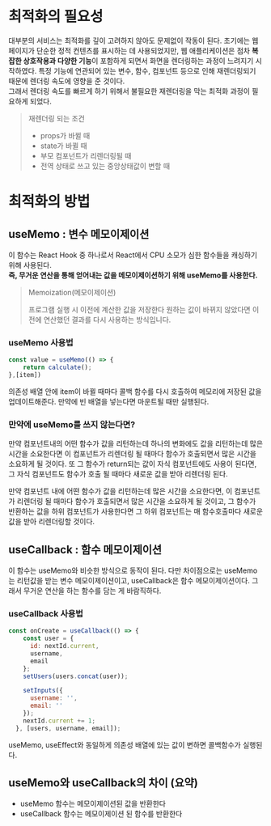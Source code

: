 # 최적화의 필요성
대부분의 서비스는 최적화를 깊이 고려하지 않아도 문제없이 작동이 된다.
초기에는 웹 페이지가 단순한 정적 컨텐츠를 표시하는 데 사용되었지만, 웹 애플리케이션은 점차 **복잡한 상호작용과 다양한 기능**이 포함하게 되면서 화면을 렌더링하는 과정이 느려지기 시작하였다. 특정 기능에 연관되어 있는 변수, 함수, 컴포넌트 등으로 인해 재렌더링되기 때문에 렌더링 속도에 영향을 준 것이다. 
<br/>
그래서 렌더링 속도를 빠르게 하기 위해서 불필요한 재렌더링을 막는 최적화 과정이 필요하게 되었다. 

> 재렌더링 되는 조건
>- props가 바뀔 때
>- state가 바뀔 때
>- 부모 컴포넌트가 리렌더링될 때
>- 전역 상태로 쓰고 있는 중앙상태값이 변할 때

# 최적화의 방법

## useMemo : 변수 메모이제이션
이 함수는 React Hook 중 하나로서 React에서 CPU 소모가 심한 함수들을 캐싱하기 위해 사용된다. <br/>
**즉, 무거운 연산을 통해 얻어내는 값을 메모이제이션하기 위해 useMemo를 사용한다.**  <br/>

> Memoization(메모이제이션)
>
>프로그램 실행 시 이전에 계산한 값을 저장한다
>원하는 값이 바뀌지 않았다면 이전에 연산했던 결과를 다시 사용하는 방식입니다.

### useMemo 사용법
```js
const value = useMemo(() => {
    return calculate();
},[item])
```
의존성 배열 안에 item이 바뀔 때마다 콜백 함수를 다시 호출하여 메모리에 저장된 값을 업데이트해준다.
만약에 빈 배열을 넣는다면 마운트될 때만 실행된다. 

### 만약에 useMemo를 쓰지 않는다면?
만약 컴포넌트내의 어떤 함수가 값을 리턴하는데 하나의 변화에도 값을 리턴하는데 많은 시간을 소요한다면 이 컴포넌트가 리렌더링 될 때마다 함수가 호출되면서 많은 시간을 소요하게 될 것이다.
또 그 함수가 return되는 값이 자식 컴포넌트에도 사용이 된다면, 그 자식 컴포넌트도 함수가 호출 될 때마다 새로운 값을 받아 리렌더링 된다.

만약 컴포넌트 내에 어떤 함수가 값을 리턴하는데 많은 시간을 소요한다면, 이 컴포넌트가 리렌더링 될 때마다 함수가 호출되면서 많은 시간을 소요하게 될 것이고, 그 함수가 반환하는 값을 하위 컴포넌트가 사용한다면 그 하위 컴포넌트는 매 함수호출마다 새로운 값을 받아 리렌더링할 것이다.

## useCallback : 함수 메모이제이션
이 함수는 useMemo와 비슷한 방식으로 동작이 된다. 다만 차이점으로는 useMemo는 리턴값을 받는 변수 메모이제이션이고, useCallback은 함수 메모이제이션이다. 그래서 무거운 연산을 하는 함수를 담는 게 바람직하다. <br/>

### useCallback 사용법
```js
const onCreate = useCallback(() => {
    const user = {
      id: nextId.current,
      username,
      email
    };
    setUsers(users.concat(user));

    setInputs({
      username: '',
      email: ''
    });
    nextId.current += 1;
  }, [users, username, email]);
```
useMemo, useEffect와 동일하게 의존성 배열에 있는 값이 변하면 콜백함수가 실행된다.

## useMemo와 useCallback의 차이 (요약) 
- useMemo 함수는 메모이제이션된 값을 반환한다
- useCallback 함수는 메모이제이션 된 함수를 반환한다
